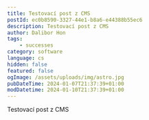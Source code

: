 ```yaml
---
title: Testovací post z CMS
postId: ec0b8590-3327-44e1-b8a6-e44388b55ec6
description: Testovací post z CMS
author: Dalibor Hon
tags:
    - successes
category: software
language: cs
hidden: false
featured: false
ogImage: /assets/uploads/img/astro.jpg
pubDateTime: 2024-01-07T21:37:39+01:00
modDatetime: 2024-01-10T21:37:39+01:00
---
```


Testovací post z CMS
